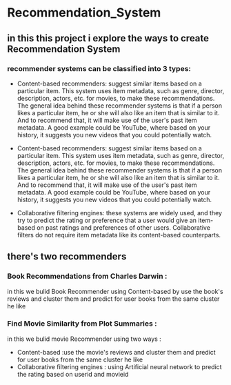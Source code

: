 # Recommendation_System
## in this this project i explore the ways to create Recommendation System 
### recommender systems can be classified into 3 types:

- Content-based recommenders: suggest similar items based on a particular item. This system uses item metadata, such as genre, director, description, actors, etc. for movies, to make these recommendations. The general idea behind these recommender systems is that if a person likes a particular item, he or she will also like an item that is similar to it. And to recommend that, it will make use of the user's past item metadata. A good example could be YouTube, where based on your history, it suggests you new videos that you could potentially watch.

- Content-based recommenders: suggest similar items based on a particular item. This system uses item metadata, such as genre, director, description, actors, etc. for movies, to make these recommendations. The general idea behind these recommender systems is that if a person likes a particular item, he or she will also like an item that is similar to it. And to recommend that, it will make use of the user's past item metadata. A good example could be YouTube, where based on your history, it suggests you new videos that you could potentially watch.

- Collaborative filtering engines: these systems are widely used, and they try to predict the rating or preference that a user would give an item-based on past ratings and preferences of other users. Collaborative filters do not require item metadata like its content-based counterparts.

## there's two recommenders
### Book Recommendations from Charles Darwin :
in this we bulid Book Recommender using Content-based  by use the book's reviews and cluster them and predict for user books from the same cluster he like 

### Find Movie Similarity from Plot Summaries :
in this we bulid movie Recommender using two ways :
- Content-based :use the movie's reviews and cluster them and predict for user books from the same cluster he like 
- Collaborative filtering engines : using Artificial neural network to predict the rating based on userid and movieid 
